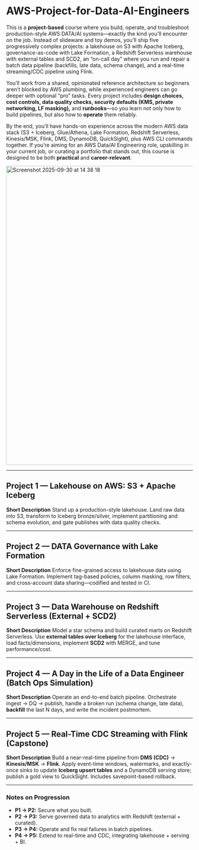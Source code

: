 # AWS-Project-for-Data-AI-Engineers

This is a **project-based** course where you build, operate, and troubleshoot production-style AWS DATA/AI systems—exactly the kind you’ll encounter on the job. Instead of slideware and toy demos, you’ll ship five progressively complex projects: a lakehouse on S3 with Apache Iceberg, governance-as-code with Lake Formation, a Redshift Serverless warehouse with external tables and SCD2, an “on-call day” where you run and repair a batch data pipeline (backfills, late data, schema change), and a real-time streaming/CDC pipeline using Flink.

You’ll work from a shared, opinionated reference architecture so beginners aren’t blocked by AWS plumbing, while experienced engineers can go deeper with optional “pro” tasks. Every project includes **design choices, cost controls, data quality checks, security defaults (KMS, private networking, LF masking),** and **runbooks**—so you learn not only how to build pipelines, but also how to **operate** them reliably.

By the end, you’ll have hands-on experience across the modern AWS data stack (S3 + Iceberg, Glue/Athena, Lake Formation, Redshift Serverless, Kinesis/MSK, Flink, DMS, DynamoDB, QuickSight), plus AWS CLI commands together. If you’re aiming for an AWS Data/AI Engineering role, upskilling in your current job, or curating a portfolio that stands out, this course is designed to be both **practical** and **career-relevant**.

<img width="1432" height="806" alt="Screenshot 2025-09-30 at 14 38 18" src="https://github.com/user-attachments/assets/d752fe27-4c8c-4e84-ab79-1afa815891b9" />

---

## Project 1 — Lakehouse on AWS: S3 + Apache Iceberg

**Short Description**
Stand up a production-style lakehouse. Land raw data into S3, transform to Iceberg bronze/silver, implement partitioning and schema evolution, and gate publishes with data quality checks.

---

## Project 2 — DATA Governance with Lake Formation

**Short Description**
Enforce fine-grained access to lakehouse data using Lake Formation. Implement tag-based policies, column masking, row filters, and cross-account data sharing—codified and tested in CI.

---

## Project 3 — Data Warehouse on Redshift Serverless (External + SCD2)

**Short Description**
Model a star schema and build curated marts on Redshift Serverless. Use **external tables over Iceberg** for the lakehouse interface, load facts/dimensions, implement **SCD2** with MERGE, and tune performance/cost.

---

## Project 4 — A Day in the Life of a Data Engineer (Batch Ops Simulation)

**Short Description**
Operate an end-to-end batch pipeline. Orchestrate ingest → DQ → publish, handle a broken run (schema change, late data), **backfill** the last N days, and write the incident postmortem.

---

## Project 5 — Real-Time CDC Streaming with Flink (Capstone)

**Short Description**
Build a near-real-time pipeline from **DMS (CDC)** → **Kinesis/MSK** → **Flink**. Apply event-time windows, watermarks, and exactly-once sinks to update **Iceberg upsert tables** and a DynamoDB serving store; publish a gold view to QuickSight. Includes savepoint-based rollback.


---

### Notes on Progression

* **P1 → P2:** Secure what you built.
* **P2 → P3:** Serve governed data to analytics with Redshift (external + curated).
* **P3 → P4:** Operate and fix real failures in batch pipelines.
* **P4 → P5:** Extend to real-time and CDC, integrating lakehouse + serving + BI.

